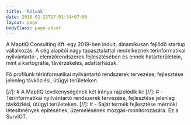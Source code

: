```yaml
---
title: 'Rólunk'
date: 2018-02-22T17:01:34+07:00
layout: page
bodyClass: page-about
---
```


A MaptIQ Consulting Kft. egy 2019-ben indult, dinamikusan fejlődő startup vállalkozás. A cég alapítói nagy tapasztalattal rendelkeznek térinformatikai nyilvántartó-, elemzőrendszerek fejlesztésében és ennek határterületein, mint a kartográfia, távérzékelés, adattárházak.

Fő profilunk térinformatikai nyilvántartó rendszerek tervezése, fejlesztése jelenleg távközlési, útügyi területeken.

[//]: # A MaptIQ tevékenységének két iránya rajzolódik ki:
[//]: # - Térinformatikai nyilvántartó rendszerek tervezése, fejlesztése jelenleg távközlési, útügyi területeken.
[//]: # - Saját termék fejlesztése mérnöki létesítmények építésének, üzemelésének mozgás-monitorozására. Ez a SurvIOT.
